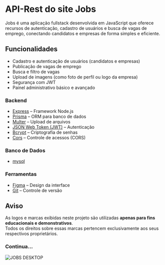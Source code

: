 # API-Rest do site Jobs
Jobs é uma aplicação fullstack desenvolvida em JavaScript que oferece recursos de autenticação, cadastro de usuários e busca de vagas de emprego, conectando candidatos e empresas de forma simples e eficiente.

## Funcionalidades
- Cadastro e autenticação de usuários (candidatos e empresas)
- Publicação de vagas de emprego
- Busca e filtro de vagas
- Upload de imagens (como foto de perfil ou logo da empresa)
- Segurança com JWT
- Painel administrativo básico e avançado

### **Backend**
- [Express](https://expressjs.com/) – Framework Node.js
- [Prisma](https://www.prisma.io/) – ORM para banco de dados
- [Multer](https://github.com/expressjs/multer) – Upload de arquivos
- [JSON Web Token (JWT)](https://jwt.io/) – Autenticação
- [Bcrypt](https://github.com/kelektiv/node.bcrypt.js/) – Criptografia de senhas
- [Cors](https://github.com/expressjs/cors) – Controle de acessos (CORS)

### **Banco de Dados**
- [mysql](https://www.mysql.com/)

### **Ferramentas**
- [Figma](https://www.figma.com/design/o0NF1UaJRxLkJYn85h1ehR/jobs?node-id=0-1&p=f&t=qd7vS5fiqXmED4fV-0) – Design da interface
- [Git](https://git-scm.com/) – Controle de versão

## Aviso
As logos e marcas exibidas neste projeto são utilizadas **apenas para fins educacionais e demonstrativos**.  
Todos os direitos sobre essas marcas pertencem exclusivamente aos seus respectivos proprietários.



### Continua...

![JOBS DESKTOP](https://github.com/user-attachments/assets/5c801cf7-1d1c-41cb-8350-b4fbe96ce261)
